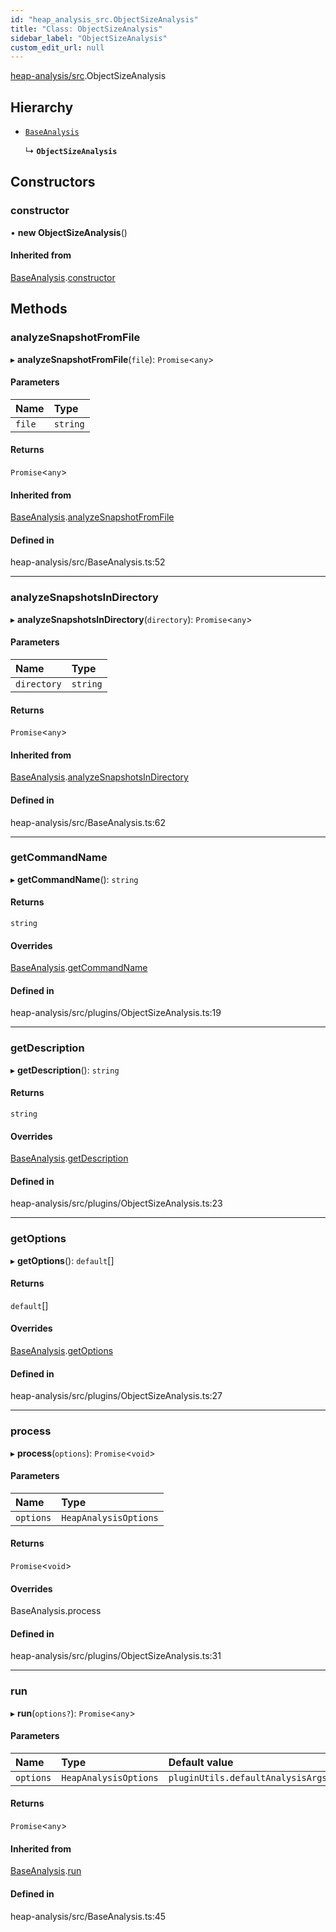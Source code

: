 ```yaml
---
id: "heap_analysis_src.ObjectSizeAnalysis"
title: "Class: ObjectSizeAnalysis"
sidebar_label: "ObjectSizeAnalysis"
custom_edit_url: null
---
```


[heap-analysis/src](../modules/heap_analysis_src.md).ObjectSizeAnalysis

## Hierarchy

- [`BaseAnalysis`](heap_analysis_src.BaseAnalysis.md)

  ↳ **`ObjectSizeAnalysis`**

## Constructors

### constructor

• **new ObjectSizeAnalysis**()

#### Inherited from

[BaseAnalysis](heap_analysis_src.BaseAnalysis.md).[constructor](heap_analysis_src.BaseAnalysis.md#constructor)

## Methods

### analyzeSnapshotFromFile

▸ **analyzeSnapshotFromFile**(`file`): `Promise`<`any`\>

#### Parameters

| Name | Type |
| :------ | :------ |
| `file` | `string` |

#### Returns

`Promise`<`any`\>

#### Inherited from

[BaseAnalysis](heap_analysis_src.BaseAnalysis.md).[analyzeSnapshotFromFile](heap_analysis_src.BaseAnalysis.md#analyzesnapshotfromfile)

#### Defined in

heap-analysis/src/BaseAnalysis.ts:52

___

### analyzeSnapshotsInDirectory

▸ **analyzeSnapshotsInDirectory**(`directory`): `Promise`<`any`\>

#### Parameters

| Name | Type |
| :------ | :------ |
| `directory` | `string` |

#### Returns

`Promise`<`any`\>

#### Inherited from

[BaseAnalysis](heap_analysis_src.BaseAnalysis.md).[analyzeSnapshotsInDirectory](heap_analysis_src.BaseAnalysis.md#analyzesnapshotsindirectory)

#### Defined in

heap-analysis/src/BaseAnalysis.ts:62

___

### getCommandName

▸ **getCommandName**(): `string`

#### Returns

`string`

#### Overrides

[BaseAnalysis](heap_analysis_src.BaseAnalysis.md).[getCommandName](heap_analysis_src.BaseAnalysis.md#getcommandname)

#### Defined in

heap-analysis/src/plugins/ObjectSizeAnalysis.ts:19

___

### getDescription

▸ **getDescription**(): `string`

#### Returns

`string`

#### Overrides

[BaseAnalysis](heap_analysis_src.BaseAnalysis.md).[getDescription](heap_analysis_src.BaseAnalysis.md#getdescription)

#### Defined in

heap-analysis/src/plugins/ObjectSizeAnalysis.ts:23

___

### getOptions

▸ **getOptions**(): `default`[]

#### Returns

`default`[]

#### Overrides

[BaseAnalysis](heap_analysis_src.BaseAnalysis.md).[getOptions](heap_analysis_src.BaseAnalysis.md#getoptions)

#### Defined in

heap-analysis/src/plugins/ObjectSizeAnalysis.ts:27

___

### process

▸ **process**(`options`): `Promise`<`void`\>

#### Parameters

| Name | Type |
| :------ | :------ |
| `options` | `HeapAnalysisOptions` |

#### Returns

`Promise`<`void`\>

#### Overrides

BaseAnalysis.process

#### Defined in

heap-analysis/src/plugins/ObjectSizeAnalysis.ts:31

___

### run

▸ **run**(`options?`): `Promise`<`any`\>

#### Parameters

| Name | Type | Default value |
| :------ | :------ | :------ |
| `options` | `HeapAnalysisOptions` | `pluginUtils.defaultAnalysisArgs` |

#### Returns

`Promise`<`any`\>

#### Inherited from

[BaseAnalysis](heap_analysis_src.BaseAnalysis.md).[run](heap_analysis_src.BaseAnalysis.md#run)

#### Defined in

heap-analysis/src/BaseAnalysis.ts:45

